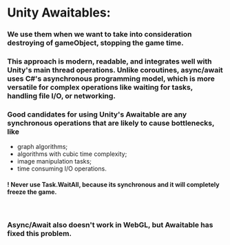 # Unity Awaitables:
### We use them when we want to take into consideration destroying of gameObject, stopping the game time.
### This approach is modern, readable, and integrates well with Unity's main thread operations. Unlike coroutines, async/await uses C#'s asynchronous programming model, which is more versatile for complex operations like waiting for tasks, handling file I/O, or networking. 
### Good candidates for using Unity's Awaitable are any synchronous operations that are likely to cause bottlenecks, like 
- graph algorithms;
- algorithms with cubic time complexity;
- image manipulation tasks;
- time consuming I/O operations.

#### ! Never use Task.WaitAll, because its synchronous and it will completely freeze the game.
</br>

### Async/Await also doesn't work in WebGL, but Awaitable has fixed this problem.
